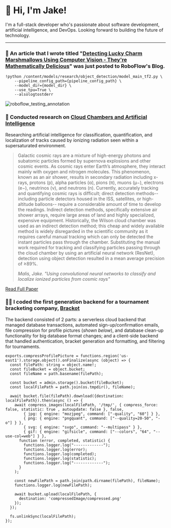 # 👋 Hi, I'm Jake!

I'm a full-stack developer who's passionate about software development, artificial intelligence, and DevOps. Looking forward to building the future of technology.

<hr/>

### 🤖 An article that I wrote titled "[Detecting Lucky Charm Marshmallows Using Computer Vision - They're Mathematically Delicious](https://blog.roboflow.com/object-detection-food-manufacturing/)" was just posted to RoboFlow's Blog.

```
!python /content/models/research/object_detection/model_main_tf2.py \
    --pipeline_config_path={pipeline_config_path} \
    --model_dir={model_dir} \
    --use_tpu=True \
    --alsologtostderr
```

![roboflow_testing_annotation](https://user-images.githubusercontent.com/18268912/172263869-8583168a-8fd3-49df-b9cb-a8271d14c88f.jpg)

### 🔭 Conducted research on [Cloud Chambers and Artificial Intelligence](https://github.com/JakeMalis/Cloud-Chamber)
Researching artificial intelligence for classification, quantification, and localization of tracks caused by ionizing radiation seen within a supersaturated environment.

> Galactic cosmic rays are a mixture of high-energy photons and subatomic particles formed by supernova explosions and other cosmic events. As cosmic rays enter Earth’s atmosphere, they interact mainly with oxygen and nitrogen molecules. This phenomenon, known as an air shower, results in secondary radiation including x-rays, protons (p), alpha particles (α), pions (π), muons (μ−), electrons (e−), neutrinos (ν), and neutrons (n). Currently, accurately tracking and quantifying cosmic rays is difficult; direct detection methods--including particle detectors housed in the ISS, satellites, or high-altitude balloons-- require a considerable amount of time to develop the readings. Indirect detection methods, specifically extensive air shower arrays, require large areas of land and highly specialized, expensive equipment. Historically, the Wilson cloud chamber was used as an indirect detection method; this cheap and widely available method is widely disregarded in the scientific community as it requires careful manual tracking which can only be detected the instant particles pass through the chamber. Substituting the manual work required for tracking and classifying particles passing through the cloud chamber by using an artificial neural network (ResNet), detection using object detection resulted in a mean average precision of ≥89%.
> 
>  _Malis, Jake. "Using convolutional neural networks to classify and localize ionized particles from cosmic rays"_

[Read Full Paper](https://github.com/JakeMalis/CloudChamber/blob/main/cosmic%20rays%2C%20cnns%2C%20cloud%20chamber.pdf)

### 🧑‍💻 I coded the first generation backend for a tournament bracketing company, [Brackot](https://www.brackot.com)

The backend consisted of 2 parts: a serverless cloud backend that managed database transactions, automated sign-up/confirmation emails, file compression for profile pictures (*shown below*), and database clean-up functionality for big database format changes; and a client-side backend that handled authentication, bracket generation and formatting, and filtering for tournaments.

```
exports.compressProfilePicture = functions.region('us-east1').storage.object().onFinalize(async (object) => {
  const filePath: string = object.name!;
  const fileBucket = object.bucket;
  const fileName = path.basename(filePath);

  const bucket = admin.storage().bucket(fileBucket);
  const localFilePath = path.join(os.tmpdir(), fileName);

  await bucket.file(filePath).download({destination: localFilePath}).then(async () => {
    await compress_images(localFilePath, '/tmp/', { compress_force: false, statistic: true , autoupdate: false }, false,
        { jpg: { engine: "mozjpeg", command: ["-quality", "60"] } },
        { png: { engine: "pngquant", command: ["--quality=20-50", "-o"] } },
        { svg: { engine: "svgo", command: "--multipass" } },
        { gif: { engine: "gifsicle", command: ["--colors", "64", "--use-col=web"] } },
      function (error, completed, statistic) {
        functions.logger.log("-------------");
        functions.logger.log(error);
        functions.logger.log(completed);
        functions.logger.log(statistic);
        functions.logger.log("-------------");
      }
    );

    const newFilePath = path.join(path.dirname(filePath), fileName);
    functions.logger.log(newFilePath);

    await bucket.upload(localFilePath, {
      destination: 'compressedImage/compressed.png'
    });
  });

  fs.unlinkSync(localFilePath);
});
```
